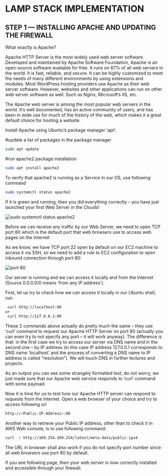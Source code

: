 # LAMP STACK IMPLEMENTATION

## STEP 1 — INSTALLING APACHE AND UPDATING THE FIREWALL

What exactly is Apache?

Apache HTTP Server is the most widely used web server software. Developed and maintained by Apache Software Foundation, Apache is an open-source software available for free. It runs on 67% of all web servers in the world. It is fast, reliable, and secure. It can be highly customized to meet the needs of many different environments by using extensions and modules. Most WordPress hosting providers use Apache as their web server software. However, websites and other applications can run on other web server software as well. Such as Nginx, Microsoft’s IIS, etc.

The Apache web server is among the most popular web servers in the world. It’s well documented, has an active community of users, and has been in wide use for much of the history of the web, which makes it a great default choice for hosting a website.

Install Apache using Ubuntu’s package manager ‘apt’:

#update a list of packages in the package manager
```bash
sudo apt update
```

#run apache2 package installation
```bash
sudo apt install apache2
```

To verify that apache2 is running as a Service in our OS, use following command
```bash
sudo systemctl status apache2
```
If it is green and running, then you did everything correctly – you have just launched your first Web Server in the Clouds!

![sudo systemctl status apache2](https://github.com/SamuelOvuema/Dareyio-pbl/assets/132525203/41cc1cd7-0037-43ca-b739-b32cb0ef6182)

Before we can receive any traffic by our Web Server, we need to open TCP port 80 which is the default port that web browsers use to access web pages on the Internet

As we know, we have TCP port 22 open by default on our EC2 machine to access it via SSH, so we need to add a rule to EC2 configuration to open inbound connection through port 80:

![port 80](https://github.com/SamuelOvuema/Dareyio-pbl/assets/132525203/cec62369-8d32-418b-9670-2566dee3f67e)

Our server is running and we can access it locally and from the Internet (Source 0.0.0.0/0 means ‘from any IP address’).

First, let us try to check how we can access it locally in our Ubuntu shell, run:
```bash
 curl http://localhost:80
or
 curl http://127.0.0.1:80
```
These 2 commands above actually do pretty much the same – they use ‘curl’ command to request our Apache HTTP Server on port 80 (actually you can even try to not specify any port – it will work anyway). The difference is that: in the first case we try to access our server via DNS name and in the second one – by IP address (in this case IP address 127.0.0.1 corresponds to DNS name ‘localhost’ and the process of converting a DNS name to IP address is called “resolution”). We will touch DNS in further lectures and projects.

As an output you can see some strangely formatted test, do not worry, we just made sure that our Apache web service responds to ‘curl’ command with some payload.

Now it is time for us to test how our Apache HTTP server can respond to requests from the Internet.
Open a web browser of your choice and try to access following url

```bash
http://<Public-IP-Address>:80
```

Another way to retrieve your Public IP address, other than to check it in AWS Web console, is to use following command:
```bash
curl -s http://169.254.169.254/latest/meta-data/public-ipv4
```
The URL in browser shall also work if you do not specify port number since all web browsers use port 80 by default.

If you see following page, then your web server is now correctly installed and accessible through your firewall.


















































